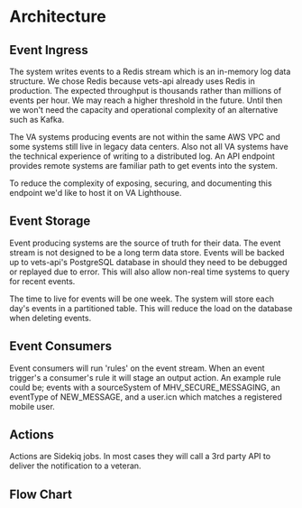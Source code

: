 # Architecture

## Event Ingress
The system writes events to a Redis stream which is an in-memory log data structure. We chose Redis because vets-api already uses Redis in production. The expected throughput is thousands rather than millions of events per hour. We may reach a higher threshold in the future. Until then we won't need the capacity and operational complexity of an alternative such as Kafka.

The VA systems producing events are not within the same AWS VPC and some systems still live in legacy data centers. Also not all VA systems have the technical experience of writing to a distributed log. An API endpoint provides remote systems are familiar path to get events into the system. 

To reduce the complexity of exposing, securing, and documenting this endpoint we'd like to host it on VA Lighthouse. 

## Event Storage
Event producing systems are the source of truth for their data. The event stream is not designed to be a long term data store. Events will be backed up to vets-api's PostgreSQL database in should they need to be debugged or replayed due to error. This will also allow non-real time systems to query for recent events. 

The time to live for events will be one week. The system will store each day's events in a partitioned table. This will reduce the load on the database when deleting events.

## Event Consumers
Event consumers will run 'rules' on the event stream. When an event trigger's a consumer's rule it will stage an output action. An example rule could be; events with a sourceSystem of MHV_SECURE_MESSAGING, an eventType of NEW_MESSAGE, and a user.icn which matches a registered mobile user.

## Actions
Actions are Sidekiq jobs. In most cases they will call a 3rd party API to deliver the notification to a veteran.

## Flow Chart

